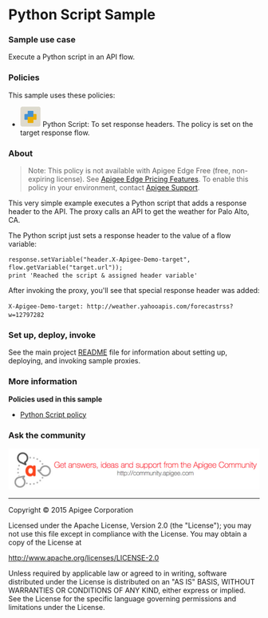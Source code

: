 # Python Script Sample

### Sample use case

Execute a Python script in an API flow. 

### Policies 

This sample uses these policies: 

* ![alt text](../../images/icon_policy_python.jpg "Python Script policy") Python Script: To set response headers. The policy is set on the target response flow.
 

### About

>Note: This policy is not available with Apigee Edge Free (free, non-expiring license). See [Apigee Edge Pricing Features](http://apigee.com/about/pricing/apigee-edge-pricing-features). To enable this policy in your environment, contact [Apigee Support](https://community.apigee.com/content/apigee-customer-support).

This very simple example executes a Python script that adds a response header to the API. The proxy calls an API to get the weather for Palo Alto, CA.

The Python script just sets a response header to the value of a flow variable:

```
response.setVariable("header.X-Apigee-Demo-target", flow.getVariable("target.url"));
print 'Reached the script & assigned header variable' 
```

After invoking the proxy, you'll see that special response header was added:

`X-Apigee-Demo-target: http://weather.yahooapis.com/forecastrss?w=12797282`


### Set up, deploy, invoke

See the main project [README](../../README.md) file for information about setting up, deploying, and invoking sample proxies. 


### More information

**Policies used in this sample**

* [Python Script policy](http://apigee.com/docs/api-services/reference/python-script-policy)

### Ask the community

[![alt text](../../images/apigee-community.png "Apigee Community is a great place to ask questions and find answers about developing API proxies. ")](https://community.apigee.com?via=github)

---

Copyright © 2015 Apigee Corporation

Licensed under the Apache License, Version 2.0 (the "License"); you may not use
this file except in compliance with the License. You may obtain a copy
of the License at

http://www.apache.org/licenses/LICENSE-2.0

Unless required by applicable law or agreed to in writing, software
distributed under the License is distributed on an "AS IS" BASIS,
WITHOUT WARRANTIES OR CONDITIONS OF ANY KIND, either express or implied.
See the License for the specific language governing permissions and
limitations under the License.